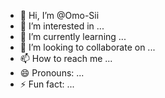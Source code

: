 - 👋 Hi, I’m @Omo-Sii
- 👀 I’m interested in ...
- 🌱 I’m currently learning ...
- 💞️ I’m looking to collaborate on ...
- 📫 How to reach me ...
- 😄 Pronouns: ...
- ⚡ Fun fact: ...

<!---
Omo-Sii/Omo-Sii is a ✨ special ✨ repository because its `README.md` (this file) appears on your GitHub profile.
You can click the Preview link to take a look at your changes.
--->
